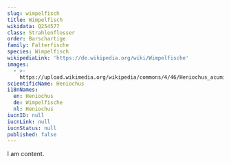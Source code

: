 ```yaml
---
slug: wimpelfisch
title: Wimpelfisch
wikidata: Q254577
class: Strahlenflosser
order: Barschartige
family: Falterfische
species: Wimpelfisch
wikipediaLink: 'https://de.wikipedia.org/wiki/Wimpelfische'
images:
  - >-
    https://upload.wikimedia.org/wikipedia/commons/4/46/Heniochus_acuminatus,_jeune_individu.jpg
scientificName: Heniochus
i18nNames:
  en: Heniochus
  de: Wimpelfische
  nl: Heniochus
iucnID: null
iucnLink: null
iucnStatus: null
published: false
---
```


I am content.
